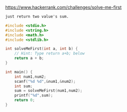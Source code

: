https://www.hackerrank.com/challenges/solve-me-first

```txt
just return two value's sum.
```

```C
#include <stdio.h>
#include <string.h>
#include <math.h>
#include <stdlib.h>

int solveMeFirst(int a, int b) {
    // Hint: Type return a+b; below
    return a + b;
}

int main() {
    int num1,num2;
    scanf("%d %d",&num1,&num2);
    int sum; 
    sum = solveMeFirst(num1,num2);
    printf("%d",sum);
    return 0;
}
```
